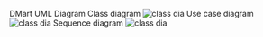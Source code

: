 DMart UML Diagram
Class diagram 
![class dia](https://github.com/user-attachments/assets/b59d017e-7be2-43fa-97f6-0e09af4260da)
Use case diagram 
![class dia](https://github.com/user-attachments/assets/a52d55a9-0548-4a39-99fa-545d75bdbc80)
Sequence diagram 
![class dia](https://github.com/user-attachments/assets/774d9fc3-d52e-4a37-aa89-3347d738f8d0)
